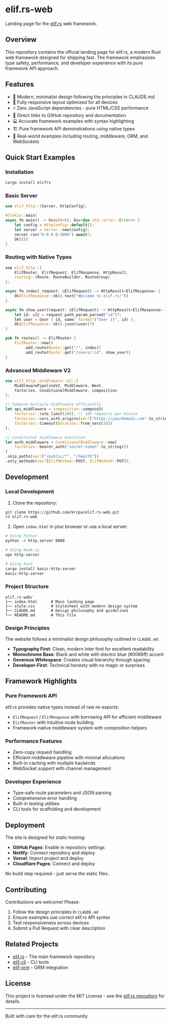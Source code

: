 # elif.rs-web

Landing page for the [elif.rs](https://github.com/krcpa/elif.rs) web framework.

## Overview

This repository contains the official landing page for elif.rs, a modern Rust web framework designed for shipping fast. The framework emphasizes type safety, performance, and developer experience with its pure framework API approach.

## Features

- 🎨 Modern, minimalist design following the principles in CLAUDE.md
- 📱 Fully responsive layout optimized for all devices
- ⚡ Zero JavaScript dependencies - pure HTML/CSS performance
- 🔗 Direct links to GitHub repository and documentation
- 💻 Accurate framework examples with syntax highlighting
- 🏗️ Pure framework API demonstrations using native types
- 🎯 Real-world examples including routing, middleware, ORM, and WebSockets

## Quick Start Examples

### Installation
```bash
cargo install elifrs
```

### Basic Server
```rust
use elif_http::{Server, HttpConfig};

#[tokio::main]
async fn main() -> Result<(), Box<dyn std::error::Error>> {
    let config = HttpConfig::default();
    let server = Server::new(config);
    server.run("0.0.0.0:3000").await?;
    Ok(())
}
```

### Routing with Native Types
```rust
use elif_http::{
    ElifRouter, ElifRequest, ElifResponse, HttpResult,
    routing::{Route, RouteBuilder, RouteGroup}
};

async fn index(_request: &ElifRequest) -> HttpResult<ElifResponse> {
    Ok(ElifResponse::ok().text("Welcome to elif.rs!"))
}

async fn show_user(request: &ElifRequest) -> HttpResult<ElifResponse> {
    let id: u32 = request.path_param_parsed("id")?;
    let user = User { id, name: format!("User {}", id) };
    Ok(ElifResponse::ok().json(&user)?)
}

pub fn routes() -> ElifRouter {
    ElifRouter::new()
        .add_route(Route::get("/", index))
        .add_route(Route::get("/users/:id", show_user))
}
```

### Advanced Middleware V2
```rust
use elif_http::middleware::v2::{
    MiddlewarePipelineV2, Middleware, Next,
    factories, ConditionalMiddleware, composition
};

// Compose multiple middleware efficiently
let api_middleware = composition::compose3(
    factories::rate_limit(100), // 100 requests per minute
    factories::cors_with_origins(vec!["https://yourdomain.com".to_string()]),
    factories::timeout(Duration::from_secs(30))
);

// Conditional middleware execution
let auth_middleware = ConditionalMiddleware::new(
    factories::bearer_auth("secret-token".to_string())
)
.skip_paths(vec!["/public/*", "/health"])
.only_methods(vec![ElifMethod::POST, ElifMethod::PUT]);
```

## Development

### Local Development

1. Clone the repository:
```bash
git clone https://github.com/krcpa/elif.rs-web.git
cd elif.rs-web
```

2. Open `index.html` in your browser or use a local server:
```bash
# Using Python
python -m http.server 8000

# Using Node.js
npx http-server

# Using Rust
cargo install basic-http-server
basic-http-server
```

### Project Structure

```
elif.rs-web/
├── index.html      # Main landing page
├── style.css       # Stylesheet with modern design system
├── CLAUDE.md       # Design philosophy and guidelines
└── README.md       # This file
```

### Design Principles

The website follows a minimalist design philosophy outlined in `CLAUDE.md`:

- **Typography First**: Clean, modern Inter font for excellent readability
- **Monochrome Base**: Black and white with electric blue (#0066ff) accent
- **Generous Whitespace**: Creates visual hierarchy through spacing
- **Developer-First**: Technical honesty with no magic or surprises

## Framework Highlights

### Pure Framework API
elif.rs provides native types instead of raw re-exports:
- `ElifRequest` / `ElifResponse` with borrowing API for efficient middleware
- `ElifRouter` with intuitive route building
- Framework-native middleware system with composition helpers

### Performance Features
- Zero-copy request handling
- Efficient middleware pipeline with minimal allocations
- Built-in caching with multiple backends
- WebSocket support with channel management

### Developer Experience
- Type-safe route parameters and JSON parsing
- Comprehensive error handling
- Built-in testing utilities
- CLI tools for scaffolding and development

## Deployment

The site is designed for static hosting:

- **GitHub Pages**: Enable in repository settings
- **Netlify**: Connect repository and deploy
- **Vercel**: Import project and deploy
- **Cloudflare Pages**: Connect and deploy

No build step required - just serve the static files.

## Contributing

Contributions are welcome! Please:

1. Follow the design principles in `CLAUDE.md`
2. Ensure examples use correct elif.rs API syntax
3. Test responsiveness across devices
4. Submit a Pull Request with clear description

## Related Projects

- [elif.rs](https://github.com/krcpa/elif.rs) - The main framework repository
- [elif-cli](https://github.com/krcpa/elif.rs/tree/main/crates/elif-cli) - CLI tools
- [elif-orm](https://github.com/krcpa/elif.rs/tree/main/crates/elif-orm) - ORM integration

## License

This project is licensed under the MIT License - see the [elif.rs repository](https://github.com/krcpa/elif.rs) for details.

---

Built with care for the elif.rs community